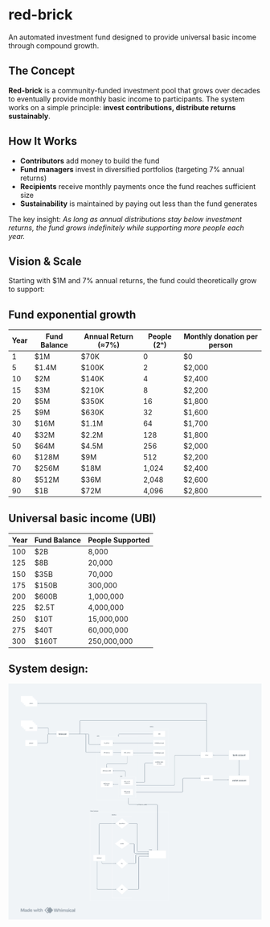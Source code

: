 # red-brick

An automated investment fund designed to provide universal basic income through compound growth.

## The Concept

**Red-brick** is a community-funded investment pool that grows over decades to eventually provide monthly basic income to participants. The system works on a simple principle: **invest contributions, distribute returns sustainably**.

## How It Works

- **Contributors** add money to build the fund
- **Fund managers** invest in diversified portfolios (targeting 7% annual returns)
- **Recipients** receive monthly payments once the fund reaches sufficient size
- **Sustainability** is maintained by paying out less than the fund generates

The key insight: *As long as annual distributions stay below investment returns, the fund grows indefinitely while supporting more people each year.*

## Vision & Scale

Starting with $1M and 7% annual returns, the fund could theoretically grow to support:

## Fund exponential growth

| Year | Fund Balance | Annual Return (≈7%) | People (2ⁿ) | Monthly donation per person |
| ---- | ------------ | ------------------- | ----------- | --------------------------- |
| 1    | \$1M         | \$70K               | 0           | \$0                         |
| 5    | \$1.4M       | \$100K              | 2           | \$2,000                     |
| 10   | \$2M         | \$140K              | 4           | \$2,400                     |
| 15   | \$3M         | \$210K              | 8           | \$2,200                     |
| 20   | \$5M         | \$350K              | 16          | \$1,800                     |
| 25   | \$9M         | \$630K              | 32          | \$1,600                     |
| 30   | \$16M        | \$1.1M              | 64          | \$1,700                     |
| 40   | \$32M        | \$2.2M              | 128         | \$1,800                     |
| 50   | \$64M        | \$4.5M              | 256         | \$2,000                     |
| 60   | \$128M       | \$9M                | 512         | \$2,200                     |
| 70   | \$256M       | \$18M               | 1,024       | \$2,400                     |
| 80   | \$512M       | \$36M               | 2,048       | \$2,600                     |
| 90   | \$1B         | \$72M               | 4,096       | \$2,800                     |


## Universal basic income (UBI)

| Year | Fund Balance | People Supported |
| ---- | ------------ | ---------------- |
| 100  | \$2B         | 8,000            |
| 125  | \$8B         | 20,000           |
| 150  | \$35B        | 70,000           |
| 175  | \$150B       | 300,000          |
| 200  | \$600B       | 1,000,000        |
| 225  | \$2.5T       | 4,000,000        |
| 250  | \$10T        | 15,000,000       |
| 275  | \$40T        | 60,000,000       |
| 300  | \$160T       | 250,000,000      |

## System design:

![design](./red_brick.png)
